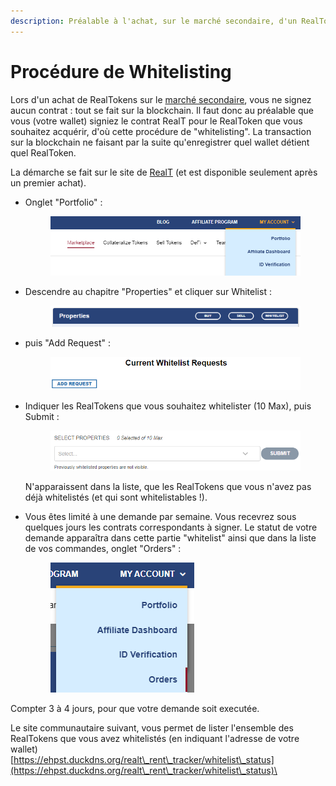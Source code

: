 ```yaml
---
description: Préalable à l'achat, sur le marché secondaire, d'un RealToken
---
```


# Procédure de Whitelisting

Lors d'un achat de RealTokens sur le [marché secondaire](acheter-des-realtokens/), vous ne signez aucun contrat : tout se fait sur la blockchain. Il faut donc au préalable que vous (votre wallet) signiez le contrat RealT pour le RealToken que vous souhaitez acquérir, d'où cette procédure de "whitelisting". La transaction sur la blockchain ne faisant par la suite qu'enregistrer quel wallet détient quel RealToken.

La démarche se fait sur le site de [RealT](https://realt.co/) (et est disponible seulement après un premier achat).&#x20;

*   Onglet "Portfolio"  :&#x20;

    <figure><img src="../../.gitbook/assets/image (66).png" alt=""><figcaption></figcaption></figure>
*   Descendre au chapitre "Properties" et cliquer sur Whitelist :&#x20;

    <figure><img src="../../.gitbook/assets/image (81).png" alt=""><figcaption></figcaption></figure>
*   puis "Add Request" :&#x20;

    <figure><img src="../../.gitbook/assets/image (75).png" alt=""><figcaption></figcaption></figure>
*   Indiquer les RealTokens que vous souhaitez whitelister (10 Max), puis Submit :&#x20;

    <figure><img src="../../.gitbook/assets/image (94).png" alt=""><figcaption></figcaption></figure>

    N'apparaissent dans la liste, que les RealTokens que vous n'avez pas déjà whitelistés (et qui sont whitelistables !).
*   Vous êtes limité à une demande par semaine. Vous recevrez sous quelques jours les contrats correspondants à signer. Le statut de votre demande apparaîtra dans cette partie "whitelist" ainsi que dans la liste de vos commandes, onglet "Orders" :&#x20;

    &#x20;

    <figure><img src="../../.gitbook/assets/image (3) (1) (1).png" alt=""><figcaption></figcaption></figure>

Compter 3 à 4 jours, pour que votre demande soit executée.

Le site communautaire suivant, vous permet de lister l'ensemble des RealTokens que vous avez whitelistés (en indiquant l'adresse de votre wallet) \
&#x20;                                    [https://ehpst.duckdns.org/realt\_rent\_tracker/whitelist\_status](https://ehpst.duckdns.org/realt\_rent\_tracker/whitelist\_status)\

